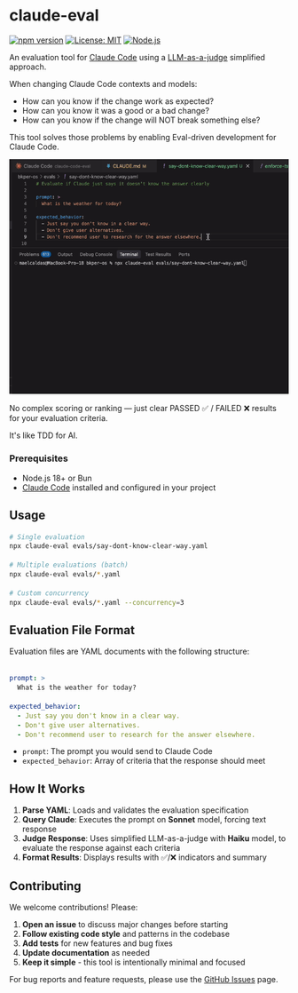 # claude-eval

[![npm version](https://img.shields.io/npm/v/claude-eval.svg)](https://www.npmjs.com/package/claude-eval)
[![License: MIT](https://img.shields.io/badge/License-MIT-yellow.svg)](https://opensource.org/licenses/MIT)
[![Node.js](https://img.shields.io/badge/Node.js-18%2B-green.svg)](https://nodejs.org/)

An evaluation tool for [Claude Code](https://docs.anthropic.com/en/docs/claude-code/overview) using a [LLM-as-a-judge](https://towardsdatascience.com/llm-as-a-judge-a-practical-guide/) simplified approach. 

When changing Claude Code contexts and models:

- How can you know if the change work as expected?
- How can you know it was a good or a bad change?
- How can you know if the change will NOT break something else?

This tool solves those problems by enabling Eval-driven development for Claude Code. 

![Claude Code Eval Demo](https://github.com/bkper/claude-eval/blob/main/imgs/claude-eval.gif?raw=1)

No complex scoring or ranking — just clear PASSED ✅ / FAILED ❌ results for your evaluation criteria.

It's like TDD for AI.


### Prerequisites
- Node.js 18+ or Bun
- [Claude Code](https://docs.anthropic.com/en/docs/claude-code/overview) installed and configured in your project


## Usage

```bash
# Single evaluation
npx claude-eval evals/say-dont-know-clear-way.yaml

# Multiple evaluations (batch)
npx claude-eval evals/*.yaml

# Custom concurrency
npx claude-eval evals/*.yaml --concurrency=3
```

## Evaluation File Format

Evaluation files are YAML documents with the following structure:

```yaml

prompt: >
  What is the weather for today?

expected_behavior:
  - Just say you don't know in a clear way.
  - Don't give user alternatives.
  - Don't recommend user to research for the answer elsewhere.

```
- `prompt`: The prompt you would send to Claude Code
- `expected_behavior`: Array of criteria that the response should meet


## How It Works

1. **Parse YAML**: Loads and validates the evaluation specification
2. **Query Claude**: Executes the prompt on **Sonnet** model, forcing text response
3. **Judge Response**: Uses simplified LLM-as-a-judge with **Haiku** model, to evaluate the response against each criteria
4. **Format Results**: Displays results with ✅/❌ indicators and summary

## Contributing

We welcome contributions! Please:

1. **Open an issue** to discuss major changes before starting
2. **Follow existing code style** and patterns in the codebase
3. **Add tests** for new features and bug fixes
4. **Update documentation** as needed
5. **Keep it simple** - this tool is intentionally minimal and focused

For bug reports and feature requests, please use the [GitHub Issues](https://github.com/bkper/claude-eval/issues) page.


